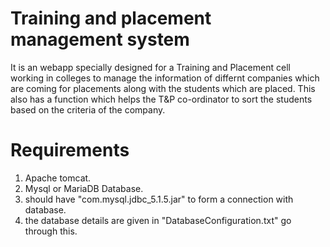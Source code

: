 # Training and placement management system
It is an webapp specially designed for a Training and Placement cell working in colleges to manage the information of differnt companies 
which are coming for placements along with the students which are placed.
This also has a function which helps the T&P co-ordinator to sort the students based on the criteria of the company.

# Requirements
1. Apache tomcat.
2. Mysql or MariaDB Database.
3. should have "com.mysql.jdbc_5.1.5.jar" to form a connection with database. 
4. the database details are given in "DatabaseConfiguration.txt" go through this.
